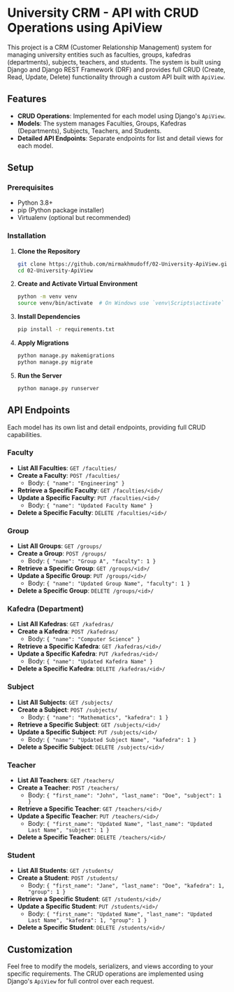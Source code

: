 
# University CRM - API with CRUD Operations using ApiView

This project is a CRM (Customer Relationship Management) system for managing university entities such as faculties, groups, kafedras (departments), subjects, teachers, and students. The system is built using Django and Django REST Framework (DRF) and provides full CRUD (Create, Read, Update, Delete) functionality through a custom API built with `ApiView`.

## Features

- **CRUD Operations**: Implemented for each model using Django's `ApiView`.
- **Models**: The system manages Faculties, Groups, Kafedras (Departments), Subjects, Teachers, and Students.
- **Detailed API Endpoints**: Separate endpoints for list and detail views for each model.

## Setup

### Prerequisites

- Python 3.8+
- pip (Python package installer)
- Virtualenv (optional but recommended)

### Installation

1. **Clone the Repository**

   ```bash
   git clone https://github.com/mirmakhmudoff/02-University-ApiView.git
   cd 02-University-ApiView
   ```

2. **Create and Activate Virtual Environment**

   ```bash
   python -m venv venv
   source venv/bin/activate  # On Windows use `venv\Scripts\activate`
   ```

3. **Install Dependencies**

   ```bash
   pip install -r requirements.txt
   ```

4. **Apply Migrations**

   ```bash
   python manage.py makemigrations
   python manage.py migrate
   ```

5. **Run the Server**

   ```bash
   python manage.py runserver
   ```

## API Endpoints

Each model has its own list and detail endpoints, providing full CRUD capabilities.

### Faculty

- **List All Faculties**: `GET /faculties/`
- **Create a Faculty**: `POST /faculties/`
  - Body: `{ "name": "Engineering" }`
- **Retrieve a Specific Faculty**: `GET /faculties/<id>/`
- **Update a Specific Faculty**: `PUT /faculties/<id>/`
  - Body: `{ "name": "Updated Faculty Name" }`
- **Delete a Specific Faculty**: `DELETE /faculties/<id>/`

### Group

- **List All Groups**: `GET /groups/`
- **Create a Group**: `POST /groups/`
  - Body: `{ "name": "Group A", "faculty": 1 }`
- **Retrieve a Specific Group**: `GET /groups/<id>/`
- **Update a Specific Group**: `PUT /groups/<id>/`
  - Body: `{ "name": "Updated Group Name", "faculty": 1 }`
- **Delete a Specific Group**: `DELETE /groups/<id>/`

### Kafedra (Department)

- **List All Kafedras**: `GET /kafedras/`
- **Create a Kafedra**: `POST /kafedras/`
  - Body: `{ "name": "Computer Science" }`
- **Retrieve a Specific Kafedra**: `GET /kafedras/<id>/`
- **Update a Specific Kafedra**: `PUT /kafedras/<id>/`
  - Body: `{ "name": "Updated Kafedra Name" }`
- **Delete a Specific Kafedra**: `DELETE /kafedras/<id>/`

### Subject

- **List All Subjects**: `GET /subjects/`
- **Create a Subject**: `POST /subjects/`
  - Body: `{ "name": "Mathematics", "kafedra": 1 }`
- **Retrieve a Specific Subject**: `GET /subjects/<id>/`
- **Update a Specific Subject**: `PUT /subjects/<id>/`
  - Body: `{ "name": "Updated Subject Name", "kafedra": 1 }`
- **Delete a Specific Subject**: `DELETE /subjects/<id>/`

### Teacher

- **List All Teachers**: `GET /teachers/`
- **Create a Teacher**: `POST /teachers/`
  - Body: `{ "first_name": "John", "last_name": "Doe", "subject": 1 }`
- **Retrieve a Specific Teacher**: `GET /teachers/<id>/`
- **Update a Specific Teacher**: `PUT /teachers/<id>/`
  - Body: `{ "first_name": "Updated Name", "last_name": "Updated Last Name", "subject": 1 }`
- **Delete a Specific Teacher**: `DELETE /teachers/<id>/`

### Student

- **List All Students**: `GET /students/`
- **Create a Student**: `POST /students/`
  - Body: `{ "first_name": "Jane", "last_name": "Doe", "kafedra": 1, "group": 1 }`
- **Retrieve a Specific Student**: `GET /students/<id>/`
- **Update a Specific Student**: `PUT /students/<id>/`
  - Body: `{ "first_name": "Updated Name", "last_name": "Updated Last Name", "kafedra": 1, "group": 1 }`
- **Delete a Specific Student**: `DELETE /students/<id>/`

## Customization

Feel free to modify the models, serializers, and views according to your specific requirements. The CRUD operations are implemented using Django's `ApiView` for full control over each request.
